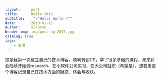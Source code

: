 ```yaml
---
layout:     post
title:      Hello 2018
subtitle:    "\"Hello World \""
date:       2018-01-15
author:     Xiaoran
header-img: img/post-bg-2015.jpg
catalog: true
tags:
    - 生活
---
```


> 


这是我第一次建立自己的技术博客。顺利转到CS，学了很多基础的课程，未来将会陆续开始做research、在小软件公司实习、在大公司就职（希望是）。想要用这个博客记录自己在技术方面的疑惑、体会与收获。
